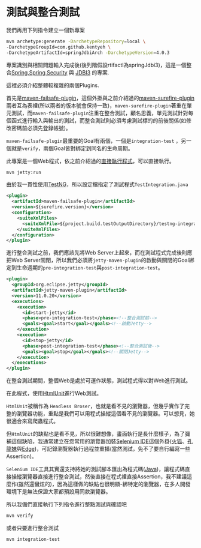 # 測試與整合測試

我們再用下列指令建立一個新專案
```bash
mvn archetype:generate -DarchetypeRepository=local \
-DarchetypeGroupId=com.github.kentyeh \
-DarchetypeArtifactId=springJdbiArch -DarchetypeVersion=4.0.3
```
專案識別與相關問題輸入完成後(後列階假設rtifactI為springJdbi3)，這是一個整合[Spring](https://spring.io/projects/spring-framework),[Spring Security](https://spring.io/projects/spring-security) 與 [JDBI3](http://jdbi.org/) 的專案.

這裡必須介紹整體較複雜的兩個Plugins.

首先是[maven-failsafe-plugin](https://maven.apache.org/surefire/maven-failsafe-plugin/)，這個外掛與之前介紹過的[maven-surefire-plugin](https://maven.apache.org/surefire/maven-surefire-plugin/)兩者互為表裡(所以兩者的版本號會保持一致)，`maven-surefire-plugin`著重在單元測試，而`maven-failsafe-plugin`注重在整合測試，顧名思義，單元測試針對每個函式進行輸入與輸出的測試，而整合測試則必須考慮測試標的的前後關係(如修改密碼前必須先登錄帳號)。

`maven-failsafe-plugin`最重要的Goal有兩個，一個是`integration-test` ，另一個就是`verify`，兩個Goal皆對綁定到同名的生命周期。

此專案是一個Web程式，依之前介紹過的[直接執行程式](runDirect.md)，可以直接執行。

```bash
mvn jetty:run
```
由於我一貫性使用[TestNG](https://testng.org/)，所以設定檔指定了測試程式`TestIntegration.java`

```xml
<plugin>
  <artifactId>maven-failsafe-plugin</artifactId>
  <version>${surefire.version}</version>
  <configuration>
    <suiteXmlFiles>
      <suiteXmlFile>${project.build.testOutputDirectory}/testng-integration.xml</suiteXmlFile>
    </suiteXmlFiles>
  </configuration>
</plugin>
```
進行整合測試之前，我們應該先將Web Server上起來，而在測試程式完成後則應把Web Server關閉，所以我們必須將`jetty-maven-plugin`的啟動與關閉的Goal綁定到生命週期的`pre-integration-test`與`post-integration-test`。

```xml
<plugin>
  <groupId>org.eclipse.jetty</groupId>
  <artifactId>jetty-maven-plugin</artifactId>
  <version>11.0.20</version>
  <executions>
    <execution>
      <id>start-jetty</id>
      <phase>pre-integration-test</phase><!--整合測試前-->
      <goals><goal>start</goal></goals><!--啟動Jetty-->
    </execution>
    <execution>
      <id>stop-jetty</id>
      <phase>post-integration-test</phase><!--整合測試後-->
      <goals><goal>stop</goal></goals><!--關閉Jetty-->
    </execution>
  </executions>
</plugin>
```
在整合測試期間，整個Web是處於可運作狀態，測試程式得以對Web進行測試。

在此程式，使用[HtmlUnit](https://htmlunit.sourceforge.io/)進行Web測試。

`HtmlUnit`被稱作為 `Headless Broser`，也就是看不見的瀏覽器，但幾乎實作了完整的瀏覽器功能，重點是我們可以用程式操縱這個看不見的瀏覽器。可以想見，她很適合來寫爬蟲程式。

但`HtmlUnit`的缺點也是看不見，所以很難想像，畫面執行是長什麼樣子，為了彌補這個缺陷，我通常建立在您常用的瀏覽器加裝[Selenium IDE](https://www.selenium.dev/selenium-ide/)這個外掛([火狐](https://addons.mozilla.org/en-GB/firefox/addon/selenium-ide/)、[孔龍妹](https://chrome.google.com/webstore/detail/selenium-ide/mooikfkahbdckldjjndioackbalphokd)與[Edge](https://microsoftedge.microsoft.com/addons/detail/selenium-ide/ajdpfmkffanmkhejnopjppegokpogffp))，可記錄瀏覽器執行過程並重播(當然測試，免不了要自行編寫一些Assertion)。

`Selenium IDE`工具其實還支持將她的測試腳本匯出為程式碼([Java](https://search.maven.org/artifact/org.seleniumhq.selenium/selenium-java))，讓程式碼直接操縱瀏覽器直接進行整合測試，然後直接在程式裡直接Assertion，我不建議這麼作(雖然還蠻炫的)，因為這樣做的缺點也很明顯-綁特定的瀏覽器，在多人開發環境下是無法保證大家都預設用同款瀏覽器。

所以我備們直接執行下列指令進行整點測試與確認吧

```bash
mvn verify
```

或者只要進行整合測試
```bash
mvn integration-test
```
